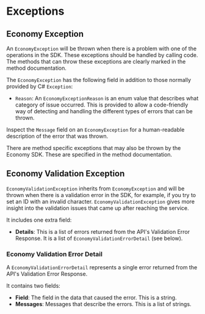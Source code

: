 # Exceptions

## Economy Exception

An `EconomyException` will be thrown when there is a problem with one of the operations in the SDK. These exceptions should 
be handled by calling code. The methods that can throw these exceptions are clearly marked in the method documentation.

The `EconomyException` has the following field in addition to those normally provided by C# `Exception`:

- `Reason`: An `EconomyExceptionReason` is an enum value that describes what category of issue occurred. This is provided
to allow a code-friendly way of detecting and handling the different types of errors that can be thrown.

Inspect the `Message` field on an `EconomyException` for a human-readable description of the error that was thrown.

There are method specific exceptions that may also be thrown by the Economy SDK. These are specified in the method documentation.

## Economy Validation Exception

`EconomyValidationException` inherits from `EconomyException` and will be thrown when there is a validation error in the SDK, for example, if you try to set an ID with an invalid character.
`EconomyValidationException` gives more insight into the validation issues that came up after reaching the service.

It includes one extra field: 
- **Details**: This is a list of errors returned from the API's Validation Error Response. It is a list of `EconomyValidationErrorDetail` (see below).

### Economy Validation Error Detail

A `EconomyValidationErrorDetail` represents a single error returned from the API's Validation Error Response.

It contains two fields:

- **Field**: The field in the data that caused the error. This is a string.
- **Messages**: Messages that describe the errors. This is a list of strings.
